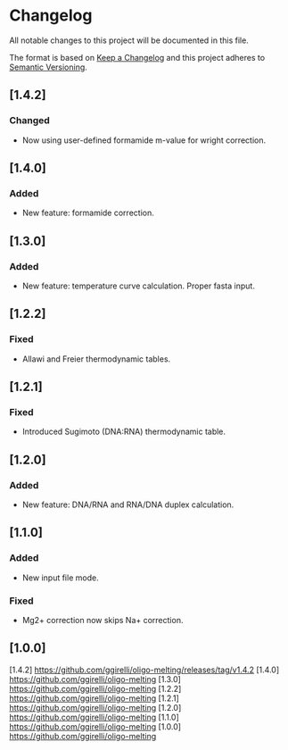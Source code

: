 # Changelog
All notable changes to this project will be documented in this file.

The format is based on [Keep a Changelog](http://keepachangelog.com/en/1.0.0/)
and this project adheres to [Semantic Versioning](http://semver.org/spec/v2.0.0.html).

## [1.4.2]
### Changed
- Now using user-defined formamide m-value for wright correction.

## [1.4.0]
### Added
- New feature: formamide correction.

## [1.3.0]
### Added
- New feature: temperature curve calculation. Proper fasta input.

## [1.2.2]
### Fixed
- Allawi and Freier thermodynamic tables.

## [1.2.1]
### Fixed
- Introduced Sugimoto (DNA:RNA) thermodynamic table.

## [1.2.0]
### Added
- New feature: DNA/RNA and RNA/DNA duplex calculation.

## [1.1.0]
### Added
- New input file mode.

### Fixed
- Mg2+ correction now skips Na+ correction.

## [1.0.0]

[1.4.2] https://github.com/ggirelli/oligo-melting/releases/tag/v1.4.2
[1.4.0] https://github.com/ggirelli/oligo-melting
[1.3.0] https://github.com/ggirelli/oligo-melting
[1.2.2] https://github.com/ggirelli/oligo-melting
[1.2.1] https://github.com/ggirelli/oligo-melting
[1.2.0] https://github.com/ggirelli/oligo-melting
[1.1.0] https://github.com/ggirelli/oligo-melting
[1.0.0] https://github.com/ggirelli/oligo-melting

